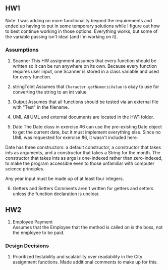 ## HW1
Note: I was adding on more functionality beyond the requirements and ended up having to put in some temporary solutions while I figure out how to best continue working in those options. Everything works, but some of the variable passing isn't ideal (and I'm working on it). 

### Assumptions  

1. Scanner 
This HW assignment assumes that every function should be written so it can be run anywhere on its own. Because every function requires user input, one Scanner is stored in a class variable and used for every function. 

2. stringToInt 
Assumes that `Character.getNumericValue` is okay to use for converting the string to an int value. 

3. Output 
Assumes that all functions should be tested via an external file with "Test" in the filename. 

4. UML 
All UML and external documents are located in the HW1 folder. 

5. Date 
The Date class in exercise #6 can use the pre-existing Date object to get the current date, but it must implement everything else. Since no UML was requested for exercise #6, it wasn't included here. 

Date has three constructors: a default constructor, a constructor that takes ints as arguments, and a constructor that takes a String for the month. The constructor that takes ints as args is one-indexed rather than zero-indexed, to make the program accessible even to those unfamiliar with computer science principles.

Any year input must be made up of at least four integers.  

6. Getters and Setters
Comments aren't written for getters and setters unless the function declaration is unclear. 

## HW2

1. Employee Payment  
Assumes that the Employee that the method is called on is the boss, not the employee to be paid. 

### Design Decisions

1. Prioritized testability and scalability over readability in the City assignment functions. Made additional comments to make up for this. 